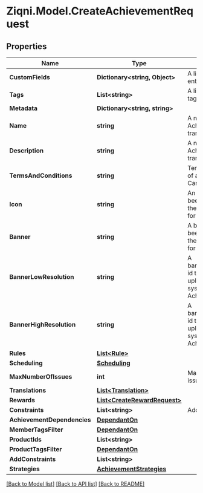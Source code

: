 
# Ziqni.Model.CreateAchievementRequest

## Properties

Name | Type | Description | Notes
------------ | ------------- | ------------- | -------------
**CustomFields** | **Dictionary&lt;string, Object&gt;** | A list of custom field entries | [optional] 
**Tags** | **List&lt;string&gt;** | A list of id&#39;s used to tag models | [optional] 
**Metadata** | **Dictionary&lt;string, string&gt;** |  | [optional] 
**Name** | **string** | A name for the Achievement. Can be translated | 
**Description** | **string** | A name for the Achievement. Can be translated | [optional] 
**TermsAndConditions** | **string** | Terms and conditions of an achievement. Can be translated | [optional] 
**Icon** | **string** | An Icon id that has been pre uploaded to the system to display for Achievement | [optional] 
**Banner** | **string** | A banner id that has been pre uploaded to the system to display for Achievement | [optional] 
**BannerLowResolution** | **string** | A bannerLowResolution id that has been pre uploaded to the system to display for Achievement | [optional] 
**BannerHighResolution** | **string** | A bannerHighResolution id that has been pre uploaded to the system to display for Achievement | [optional] 
**Rules** | [**List&lt;Rule&gt;**](Rule.md) |  | [optional] 
**Scheduling** | [**Scheduling**](Scheduling.md) |  | 
**MaxNumberOfIssues** | **int** | Maximum number of issued achievements | [optional] 
**Translations** | [**List&lt;Translation&gt;**](Translation.md) |  | [optional] 
**Rewards** | [**List&lt;CreateRewardRequest&gt;**](CreateRewardRequest.md) |  | [optional] 
**Constraints** | **List&lt;string&gt;** | Additional constraints | 
**AchievementDependencies** | [**DependantOn**](DependantOn.md) |  | [optional] 
**MemberTagsFilter** | [**DependantOn**](DependantOn.md) |  | [optional] 
**ProductIds** | **List&lt;string&gt;** |  | [optional] 
**ProductTagsFilter** | [**DependantOn**](DependantOn.md) |  | [optional] 
**AddConstraints** | **List&lt;string&gt;** |  | [optional] 
**Strategies** | [**AchievementStrategies**](AchievementStrategies.md) |  | [optional] 

[[Back to Model list]](../README.md#documentation-for-models)
[[Back to API list]](../README.md#documentation-for-api-endpoints)
[[Back to README]](../README.md)

